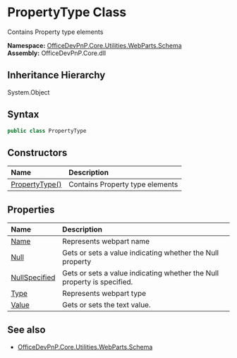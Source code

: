 # PropertyType Class
 Contains Property type elements   

**Namespace:** [OfficeDevPnP.Core.Utilities.WebParts.Schema](OfficeDevPnP.Core.Utilities.WebParts.Schema.md)  
**Assembly:** OfficeDevPnP.Core.dll  
## Inheritance Hierarchy
System.Object  
## Syntax
```C#
public class PropertyType
```
## Constructors
|**Name**|**Description**|
|:-----|:-----|
| [PropertyType()](OfficeDevPnP.Core.Utilities.WebParts.Schema.PropertyType.ctor1.md) |  Contains Property type elements 
## Properties
|**Name**|**Description**|
|:-----|:-----|
| [Name](OfficeDevPnP.Core.Utilities.WebParts.Schema.PropertyType.Name.md) | Represents webpart name
| [Null](OfficeDevPnP.Core.Utilities.WebParts.Schema.PropertyType.Null.md) | Gets or sets a value indicating whether the Null property
| [NullSpecified](OfficeDevPnP.Core.Utilities.WebParts.Schema.PropertyType.NullSpecified.md) | Gets or sets a value indicating whether the Null property is specified.
| [Type](OfficeDevPnP.Core.Utilities.WebParts.Schema.PropertyType.Type.md) | Represents webpart type
| [Value](OfficeDevPnP.Core.Utilities.WebParts.Schema.PropertyType.Value.md) | Gets or sets the text value.
## See also
- [OfficeDevPnP.Core.Utilities.WebParts.Schema](OfficeDevPnP.Core.Utilities.WebParts.Schema.md)
